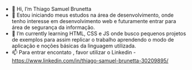 - 👋 Hi, I’m  Thiago Samuel Brunetta
- 👀 Estou iniciando meus estudos na área de desenvolvimento, onde tenho interesse em desenvolvimento web e futuramente entrar para área de segurança da informação.
- 🌱 I’m currently learning HTML, CSS e JS onde busco pequenos projetos de exemplos para assim replicar o trabalho aprendendo o modo de aplicação e noções básicas da 
linguagem utilizada.
- 📫 Para entrar encontato , favor utilizar o Linkedin  -https://www.linkedin.com/in/thiago-samuel-brunetta-30209895/
